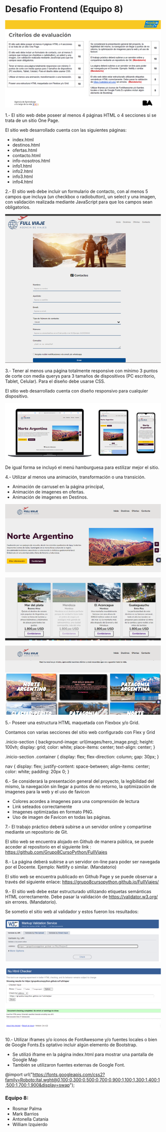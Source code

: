 # Desafio Frontend (Equipo 8)

![alt text](img/pautas/criterios.png)

1.- El sitio web debe poseer al menos 4 páginas HTML o 4 secciones si se trata de un sitio One Page.

El sitio web desarrollado cuenta con las siguientes páginas:
- index.html
- destinos.html
- ofertas.html
- contacto.html
- info-nosotros.html
- info1.html
- info2.html
- info3.html
- info4.html


2.- El sitio web debe incluir un formulario de contacto, con al menos 5
campos que incluya (un checkbox o radiobutton), un select y una
imagen, con validación realizada mediante JavaScript para que los
campos sean obligatorios.

![alt text](img/pautas/formulario.png)


3.- Tener al menos una página totalmente responsive con mínimo 3
puntos de corte con media querys para 3 tamaños de dispositivos
(PC escritorio, Tablet, Celular). Para el diseño debe usarse CSS.

El sitio web desarrollado cuenta con diseño responsivo para cualquier dispositivo.

![alt text](img/pautas/responsivo.png)

De igual forma se incluyó el menú hamburguesa para estilizar mejor el sitio.


4.- Utilizar al menos una animación, transformación o una transición.

- Animación de carrusel en la página principal,
- Animación de imagenes en ofertas.
- Animación de imagenes en Destinos.
 
![alt text](img/pautas/animacion2.png)

![alt text](img/pautas/animacion.png)

![alt text](img/pautas/animacion1.png)


5.- Poseer una estructura HTML maquetada con Flexbox y/o Grid.

Contamos con varias secciones del sitio web configurado con Flex y Grid

.inicio-section {
  background-image: url(images/hero_image.png);
  height: 100vh;
  display: grid;
  color: white;
  place-items: center;
  text-align: center;
}

.inicio-section .container {
  display: flex;
  flex-direction: column;
  gap: 30px;
}

nav {
  display: flex;
  justify-content: space-between;
  align-items: center;
  color: white;
  padding: 20px 0;
}


6.- Se considerará la presentación general del proyecto, la
legibilidad del mismo, la navegación sin llegar a puntos de no
retorno, la optimización de imagenes para la web y el uso de
favicon

- Colores acordes a imagenes para una comprensión de lectura
- Link seteados correctamente
- Imagenes optimizadas en formato PNG.
- Uso de imagen de Favicon en todas las páginas.
 
 
7.- El trabajo práctico deberá subirse a un servidor online y
compartirse mediante un repositorio de Git.

El sitio web se encuentra alojado en Github de manera pública, se puede 
acceder al repositorio en el siguiente link : https://github.com/Grupo8CursoPython/FullViajes


8.- La página deberá subirse a un servidor on-line para poder
ser navegada por el Docente. Ejemplo: Netlify o similar.
(Mandatorio)

El sitio web se encuentra publicado en Github Page y se puede observar a través
del siguiente enlace: https://grupo8cursopython.github.io/FullViajes/


9.- El sitio web debe estar estructurado utilizando etiquetas
semánticas HTML correctamente. Debe pasar la validación
de https://validator.w3.org/ sin errores. (Mandatorio).

Se sometío el sitio web al validador y estos fueron los resultados:

![alt text](img/pautas/validar1.png)

![alt text](img/pautas/validar2.png)


10.- Utilizar iframes y/o íconos de FontAwesome y/o fuentes
locales o bien de Google Fonts.Es optativo incluir algún
elemento de Bootstrap.

- Se utilizó iframe en la página index.html para mostrar una pantalla de Google Map
- También se utilizaron fuentes externas de Google Font.

@import url("https://fonts.googleapis.com/css2?family=Roboto:ital,wght@0,100;0,300;0,500;0,700;0,900;1,100;1,300;1,400;1,500;1,700;1,900&display=swap");



### Equipo 8:
- Rosmar Palma
- Mark Barrios
- Antonella Catania
- William Izquierdo